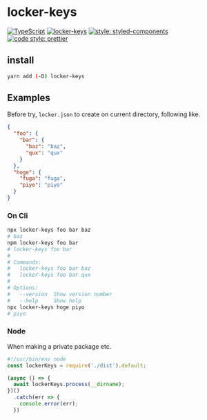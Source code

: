 # locker-keys

[![TypeScript](https://badges.frapsoft.com/typescript/code/typescript.svg?v=101)](https://github.com/ellerbrock/typescript-badges/)
[![locker-keys](https://img.shields.io/npm/v/locker-keys.svg)](https://www.npmjs.com/package/locker-keys)
[![style: styled-components](https://img.shields.io/badge/style-%F0%9F%92%85%20styled--components-orange.svg?colorB=daa357&colorA=db748e)](https://github.com/styled-components/styled-components)
[![code style: prettier](https://img.shields.io/badge/code_style-prettier-ff69b4.svg?style=flat-square)](https://github.com/prettier/prettier)

## install

```bash
yarn add (-D) locker-keys
```

## Examples

Before try, `locker.json` to create on current directory, following like.

```json
{
  "foo": {
    "bar": {
      "baz": "baz",
      "qux": "qux"
    }
  },
  "hoge": {
    "fuga": "fuga",
    "piyo": "piyo"
  }
}
```

### On Cli

```bash
npx locker-keys foo bar baz
# baz
npm locker-keys foo bar
# locker-keys foo bar
# 
# Commands:
#   locker-keys foo bar baz
#   locker-keys foo bar qux
# 
# Options:
#   --version  Show version number                                       [boolean]
#   --help     Show help                                                 [boolean]
npx locker-keys hoge piyo
# piyo
```

### Node

When making a private package etc.

```js
#!/usr/bin/env node
const lockerKeys = require('./dist').default;

(async () => {
  await lockerKeys.process(__dirname);
})()
  .catch(err => {
    console.error(err);
  })
```